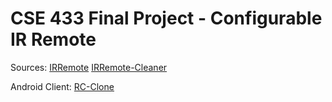 # CSE 433 Final Project - Configurable IR Remote

Sources: 
[IRRemote](https://github.com/stDstm/Example_STM32F103/tree/master/IR_rec_trans)
[IRRemote-Cleaner](https://github.com/MatejGomboc/IRremote-STM32)

Android Client: [RC-Clone](https://github.com/onurccn/RC-Clone)
